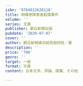 ```yaml
---
isbn: '9784022620118'
title: 相模原障害者殺傷事件
volume: ''
series: 文庫
publisher: 朝日新聞出版
pubdate: '2020-07-07'
cover: ''
author: 朝日新聞横浜総局取材班／著
description: ''
price: '780'
genre: ''
target: 一般
format: 文庫
content: 日本文学、評論、随筆、その他

---
```

